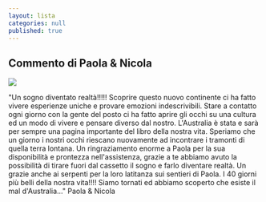 ```yaml
---
layout: lista
categories: null
published: true
---
```



## Commento di Paola & Nicola

![]({{site.baseurl}}/images/SAM_3753.JPG)


"Un sogno diventato realtà!!!!!
Scoprire questo nuovo continente ci ha fatto vivere esperienze uniche e provare emozioni indescrivibili.
Stare a contatto ogni giorno con la gente del posto ci ha fatto aprire gli occhi su una cultura ed un modo di vivere e pensare diverso dal nostro.
L'Australia è stata e sarà per sempre una pagina importante del libro della nostra vita.
Speriamo che un giorno i nostri occhi riescano nuovamente ad incontrare i tramonti di quella terra lontana.
Un ringraziamento enorme a Paola per la sua disponibilità e prontezza nell'assistenza, grazie a te abbiamo avuto la possibilità di tirare fuori dal cassetto il sogno e farlo diventare realtà.
Un grazie anche ai serpenti per la loro latitanza sui sentieri di Paola.
I 40 giorni più belli della nostra vita!!!!
Siamo tornati ed abbiamo scoperto che esiste il mal d'Australia..."
Paola & Nicola
